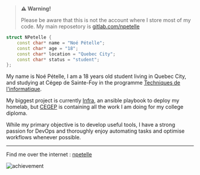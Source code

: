 > **⚠️ Warning!**
>
> Please be aware that this is not the account where I store most of my code. My main reposetory is [gitlab.com/npetelle](https://gitlab.com/npetelle)

```cpp
struct NPetelle {
    const char* name = "Noé Pételle";
    const char* age = "18";
    const char* location = "Quebec City";
    const char* status = "student";
};
```

My name is Noé Pételle, I am a 18 years old student living in Quebec City, and studying at Cégep de Sainte-Foy in the programme [Techniques de l'informatique](https://www.csfoy.ca/programmes/tous-les-programmes/programmes-techniques/techniques-de-linformatique-programmation-web-mobile-et-jeux-video/).

My biggest project is currently [Infra](https://gitlab.com/npetelle/infra), an ansible playbook to deploy my homelab, but [CEGEP](https://gitlab.com/npetelle/infra) is containing all the work I am doing for my college diploma.

While my primary objective is to develop useful tools, I have a strong passion for DevOps and thoroughly enjoy automating tasks and optimise workflows whenever possible.

---

Find me over the internet : [npetelle](https://links.petelle.net)

![achievement](https://gitlab.com/npetelle/npetelle/-/raw/main/img/minecraft-readme.png)
